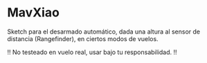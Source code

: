 # MavXiao
Sketch para el desarmado automático, dada una altura al sensor de distancia (Rangefinder), en ciertos modos de vuelos.

!! No testeado en vuelo real, usar bajo tu responsabilidad. !!
